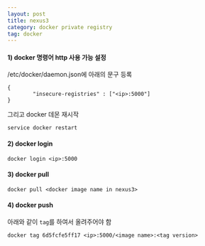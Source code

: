 ```yaml
---
layout: post
title: nexus3
category: docker private registry
tag: docker 
---
```


#### 1) docker 명령어 http 사용 가능 설정 
/etc/docker/daemon.json에 아래의 문구 등록
```
{
        "insecure-registries" : ["<ip>:5000"]
}
```

그리고 docker 데몬 재시작
```
service docker restart 
```

#### 2) docker login
```
docker login <ip>:5000
```

#### 3) docker pull
```
docker pull <docker image name in nexus3>
```

#### 4) docker push
아래와 같이 `tag`를 하여서 올려주어야 함
```
docker tag 6d5fcfe5ff17 <ip>:5000/<image name>:<tag version>
```
